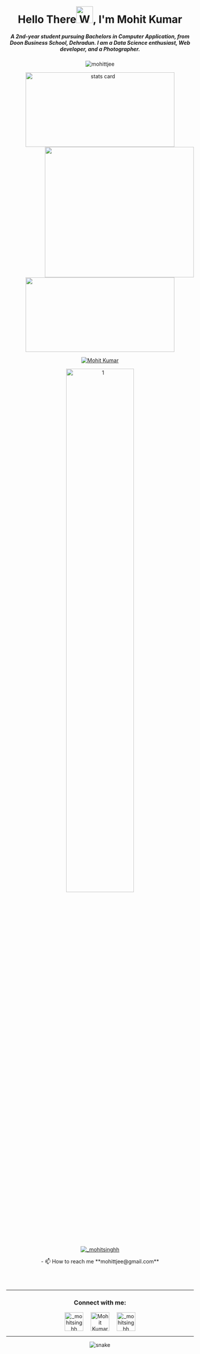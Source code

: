 <!--### Hi there 👋


**mohittjee/mohittjee** is a ✨ _special_ ✨ repository because its `README.md` (this file) appears on your GitHub profile.

Here are some ideas to get you started:

- 🔭 I’m currently working on ...
- 🌱 I’m currently learning ...
- 👯 I’m looking to collaborate on ...
- 🤔 I’m looking for help with ...
- 💬 Ask me about ...
- 📫 How to reach me: ...
- 😄 Pronouns: ...
- ⚡ Fun fact: ...
-->
<h1 align="center">Hello There<img src="https://raw.githubusercontent.com/nixin72/nixin72/master/wave.gif" 
         alt="Waving hand animated gif"
         height="45"
         width="45" />, I'm Mohit Kumar </h1>
<h5 align="center">
A 2nd-year student pursuing Bachelors in Computer Application, from Doon Business School, Dehradun. I am a Data Science enthusiast, Web developer, and a Photographer. 
</h5>
<p align="center"> <img src="https://komarev.com/ghpvc/?username=mohittjee&label=Profile%20views&color=0e75b6&style=flat" alt="mohittjee" /> </p>
<p align="center">
<a align= "center" href="https://github.com/mohittjee">
<img alt= "stats card" height="200px" width="400" src="https://github-readme-streak-stats.herokuapp.com/?user=mohittjee&theme=radical">
<img align="right" height="350" width="400" src="https://cdn.dribbble.com/users/2238041/screenshots/4763918/working.gif" /> </a>
</p>

<p align="center">
<img height="200px" width="400" src="https://github-readme-stats.vercel.app/api?username=mohittjee&count_private=true&theme=radical&show_icons=true" />
</p>

<p align="center"><a href="https://github.com/ryo-ma/github-profile-trophy"><img src="https://github-profile-trophy.vercel.app/?username=mohittjee&theme=dracula&row=2&column=3" alt="Mohit Kumar" /></a></p>
<p align="center">
<img src="https://github-profile-summary-cards.vercel.app/api/cards/profile-details?username=mohittjee&theme=solarized_dark"  display=block width=60% height=auto alt="1">
</P>

<p align="center"> <a href="https://twitter.com/_mohitsinghh" target="blank"><img src="https://img.shields.io/twitter/follow/_mohitsinghh?logo=twitter&style=for-the-badge" alt="_mohitsinghh" /></a> </p>
<p align="center">
-                                                              📫 How to reach me **mohittjee@gmail.com**
</p>
<br><br>
<hr>

<h3 align="center">Connect with me:</h3>
<p align="center">
<a href="https://twitter.com/_mohitsinghh" target="blank"><img align="center" src="https://img.icons8.com/cute-clipart/64/000000/twitter.png" alt="_mohitsinghh" height="50" width="50" /></a> &nbsp;&nbsp;&nbsp;
<a href="https://www.linkedin.com/in/mohittsingh/" target="blank"><img align="center" src="https://img.icons8.com/cute-clipart/64/000000/linkedin.png" alt="Mohit Kumar" height="50" width="50" /></a>&nbsp;&nbsp;&nbsp;&nbsp;
<a href="https://instagram.com/_mohitsinghh" target="blank"><img align="center" src="https://img.icons8.com/cute-clipart/64/000000/instagram-new.png" alt="_mohitsinghh" height="50" width="50" /></a>
</p>

<hr>

<p align="center">
  <img src="https://github.com/mohittjee/mohittjee/raw/output/github-contribution-grid-snake.svg" alt="snake"></center>
</p>
